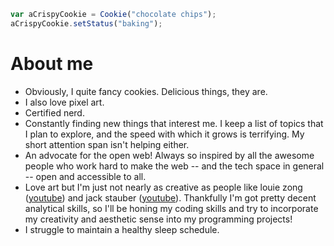 ```ts
var aCrispyCookie = Cookie("chocolate chips");
aCrispyCookie.setStatus("baking");
```

# About me

- Obviously, I quite fancy cookies. Delicious things, they are.
- I also love pixel art.
- Certified nerd.
- Constantly finding new things that interest me. I keep a list of topics that I plan to explore, and the speed with which it grows is terrifying. My short attention span isn't helping either.
- An advocate for the open web! Always so inspired by all the awesome people who work hard to make the web -- and the tech space in general -- open and accessible to all.
- Love art but I'm just not nearly as creative as people like louie zong ([youtube](https://www.youtube.com/everydaylouie)) and jack stauber ([youtube](https://www.youtube.com/jackstauber)). Thankfully I'm got pretty decent analytical skills, so I'll be honing my coding skills and try to incorporate my creativity and aesthetic sense into my programming projects!
- I struggle to maintain a healthy sleep schedule. 
